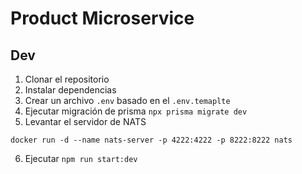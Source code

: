 # Product Microservice

## Dev

1. Clonar el repositorio
2. Instalar dependencias
3. Crear un archivo `.env` basado en el `.env.temaplte`
4. Ejecutar migración de prisma `npx prisma migrate dev`
5. Levantar el servidor de NATS
```
docker run -d --name nats-server -p 4222:4222 -p 8222:8222 nats
```
6. Ejecutar `npm run start:dev`